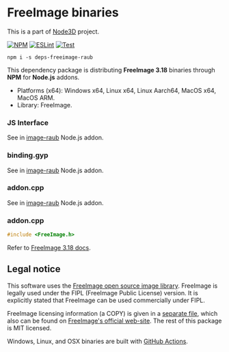 # FreeImage binaries

This is a part of [Node3D](https://github.com/node-3d) project.

[![NPM](https://badge.fury.io/js/deps-freeimage-raub.svg)](https://badge.fury.io/js/deps-freeimage-raub)
[![ESLint](https://github.com/node-3d/deps-freeimage-raub/actions/workflows/eslint.yml/badge.svg)](https://github.com/node-3d/deps-freeimage-raub/actions/workflows/eslint.yml)
[![Test](https://github.com/node-3d/deps-freeimage-raub/actions/workflows/test.yml/badge.svg)](https://github.com/node-3d/deps-freeimage-raub/actions/workflows/test.yml)

```console
npm i -s deps-freeimage-raub
```

This dependency package is distributing **FreeImage 3.18**
binaries through **NPM** for **Node.js** addons.

* Platforms (x64): Windows x64, Linux x64, Linux Aarch64, MacOS x64, MacOS ARM.
* Library: FreeImage.


### JS Interface

See in [image-raub](https://github.com/node-3d/image-raub/blob/master/core.js) Node.js addon.


### binding.gyp

See in [image-raub](https://github.com/node-3d/image-raub/tree/master/src/binding.gyp) Node.js addon.


### addon.cpp

See in [image-raub](https://github.com/node-3d/image-raub/blob/master/src/cpp/image.hpp) Node.js addon.



### addon.cpp

```cpp
#include <FreeImage.h>
```

Refer to [FreeImage 3.18 docs](http://downloads.sourceforge.net/freeimage/FreeImage3180.pdf).


## Legal notice

This software uses the [FreeImage open source image library](http://freeimage.sourceforge.net).
FreeImage is legally used under the FIPL (FreeImage Public License) version.
It is explicitly stated that FreeImage can be used commercially under FIPL.

FreeImage licensing information (a COPY) is given in a [separate file](/FREEIMAGE_FIPL),
which also can be found on
[FreeImage's official web-site](http://freeimage.sourceforge.net/license.html).
The rest of this package is MIT licensed.

Windows, Linux, and OSX binaries are built with
[GitHub Actions](https://github.com/node-3d/deps-freeimage-raub/actions).
